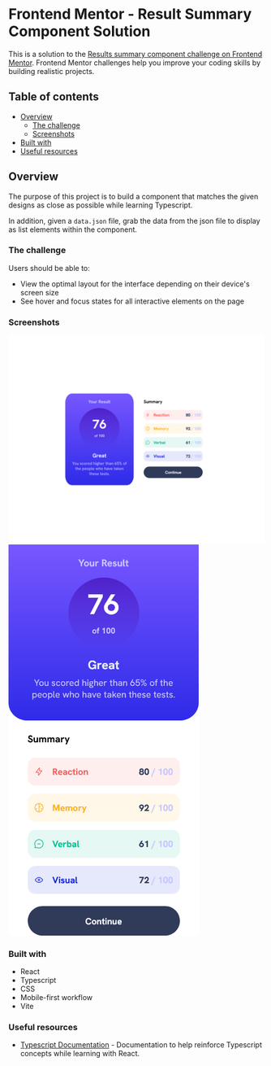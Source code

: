 # Frontend Mentor - Result Summary Component Solution

This is a solution to the [Results summary component challenge on Frontend Mentor](https://www.frontendmentor.io/challenges/results-summary-component-CE_K6s0maV). Frontend Mentor challenges help you improve your coding skills by building realistic projects. 

## Table of contents
- [Overview](#overview)
  - [The challenge](#the-challenge)
  - [Screenshots](#screenshot)
- [Built with](#built-with)
- [Useful resources](#useful-resources)


## Overview
The purpose of this project is to build a component that matches the given designs as close as possible while learning Typescript.

In addition, given a `data.json` file, grab the data from the json file to display as list elements within the component. 


### The challenge

Users should be able to:

- View the optimal layout for the interface depending on their device's screen size
- See hover and focus states for all interactive elements on the page


### Screenshots
![](./public/Screenshots/Screenshot1.png)
![](./public/Screenshots/Screenshot2.png)

### Built with
- React
- Typescript
- CSS
- Mobile-first workflow
- Vite

### Useful resources
- [Typescript Documentation](https://www.typescriptlang.org/docs/) - Documentation to help reinforce Typescript concepts while learning with React.